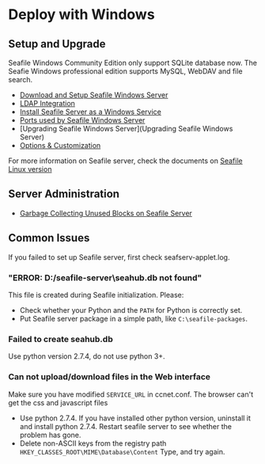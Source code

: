 # Deploy with Windows

## Setup and Upgrade

Seafile Windows Community Edition only support SQLite database now. The Seafie Windows professional edition supports MySQL, WebDAV and file search.

- [Download and Setup Seafile Windows Server](download_and_setup_seafile_windows_server.md)
- [LDAP Integration](../deploy/using_ldap.md)
- [Install Seafile Server as a Windows Service](install_seafile_server_as_a_windows_service.md)
- [Ports used by Seafile Windows Server](ports_used_by_seafile_windows_server.md)
- [Upgrading Seafile Windows Server](Upgrading Seafile Windows Server)
- [Options & Customization](../deploy/server_configuration.md)

For more information on Seafile server, check the documents on [Seafile Linux version](../deploy/README.md)

## Server Administration

- [Garbage Collecting Unused Blocks on Seafile Server](../maintain/seafile_gc.md)

## Common Issues

If you failed to set up Seafile server, first check seafserv-applet.log.
### "ERROR: D:/seafile-server\seahub.db not found"

This file is created during Seafile initialization. Please:

- Check whether your Python and the ``PATH`` for Python is correctly set.
- Put Seafile server package in a simple path, like ``C:\seafile-packages``.

### Failed to create seahub.db

Use python version 2.7.4, do not use python 3+.
### Can not upload/download files in the Web interface

Make sure you have modified ``SERVICE_URL`` in ccnet.conf.
The browser can't get the css and javascript files

- Use python 2.7.4. If you have installed other python version, uninstall it and install python 2.7.4. Restart seafile server to see whether the problem has gone.
- Delete non-ASCII keys from the registry path ``HKEY_CLASSES_ROOT\MIME\Database\Content`` Type, and try again.



